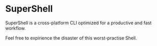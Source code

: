 
# SuperShell

SuperShell is a cross-platform CLI optimized for a productive and fast workflow.

Feel free to expirience the disaster of this worst-practise Shell.
